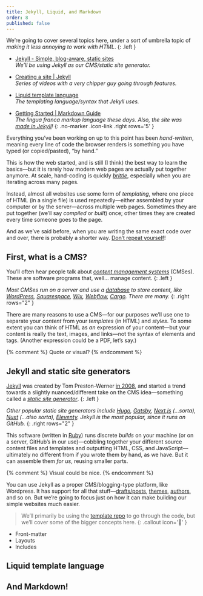```yaml
---
title: Jekyll, Liquid, and Markdown
order: 8
published: false
---
```




We’re going to cover several topics here, under a sort of umbrella topic of *making it less annoying to work with HTML*.
{: .left }

- [Jekyll - Simple, blog-aware, static sites](https://jekyllrb.com) \
*We’ll be using Jekyll as our CMS/static site generator.*

- [Creating a site | Jekyll](https://www.youtube.com/watch?v=pxua_1vyFck&list=PLLAZ4kZ9dFpOPV5C5Ay0pHaa0RJFhcmcB&index=4) \
*Series of videos with a very chipper guy going through features.*

- [Liquid template language](https://shopify.github.io/liquid/) \
*The templating language/syntax that Jekyll uses.*

- [Getting Started | Markdown Guide](https://www.markdownguide.org/getting-started/) \
*The <em>lingua franca</em> markup language these days. Also, the site was [made in Jekyll](https://github.com/mattcone/markdown-guide)!*
{: .no-marker .icon-link  .right rows='5' }

Everything you’ve been working on up to this point has been *hand-written*, meaning every line of code the browser renders is something you have typed (or copied/pasted), “by hand.”

This is how the web started, and is still (I think) the best way to learn the basics—but it is rarely how modern web pages are actually put together anymore. At scale, hand-coding is quickly [*brittle*](https://en.wikipedia.org/wiki/Software_brittleness), especially when you are iterating across many pages.

Instead, almost all websites use some form of *templating*, where one piece of HTML (in a single file) is used repeatedly—either assembled by your computer or by the server—across multiple web pages. Sometimes they are put together (we’ll say *compiled* or *built*) once; other times they are created every time someone goes to the page.

And as we’ve said before, when you are writing the same exact code over and over, there is probably a shorter way. [Don’t repeat yourself](https://en.wikipedia.org/wiki/Don%27t_repeat_yourself)!



## First, what is a CMS?

You’ll often hear people talk about [*content management systems*](https://en.wikipedia.org/wiki/Content_management_system) (CMSes). These are software programs that, well… manage content.
{: .left }

*Most CMSes run on a server and use a [database](https://en.wikipedia.org/wiki/Database) to store content, like  [WordPress](https://wordpress.com), [Squarespace](https://www.techradar.com/reviews/squarespace), [Wix](https://www.wix.com/), [Webflow](https://webflow.com), [Cargo](https://cargo.site). There are many.*
{: .right rows="2" }

There are many reasons to use a CMS—for our purposes we’ll use one to separate your *content* from your *templates* (in HTML) and *styles*. To some extent you can think of HTML as *an* expression of your content—but your content is really the text, images, and links—not the syntax of elements and tags. (Another expression could be a PDF, let’s say.)

{% comment %} Quote or visual? {% endcomment %}



## Jekyll and static site generators

[Jekyll](https://jekyllrb.com) was created by Tom Preston-Werner [in 2008](https://tom.preston-werner.com/2008/11/17/blogging-like-a-hacker.html), and started a trend towards a slightly nuanced/<wbr>different take on the CMS idea—<wbr>something called a [*static site generator*](https://www.cloudflare.com/learning/performance/static-site-generator/).
{: .left }

*Other popular static site generators include [Hugo](https://gohugo.io), [Gatsby](https://www.gatsbyjs.com), [Next.js](https://nextjs.org) (…sorta), [Nuxt](https://jamstack.org/generators/nuxt/) (…also sorta), [Eleventy](https://jamstack.org/generators/eleventy/). Jekyll is the most popular, since it runs on GitHub.*
{: .right rows="2" }

This software (written in [Ruby](https://www.ruby-lang.org/en/)) runs discrete *builds* on your machine (or on a server, GitHub’s in our use)—cobbling together your different source content files and templates and outputting HTML, CSS, and JavaScript—ultimately no different from if you wrote them by hand, as we have. But it can assemble them *for us*, reusing smaller parts.

{% comment %} Visual could be nice. {% endcomment %}



You can use Jekyll as a proper CMS/blogging-type platform, like Wordpress. It has support for all that stuff—[drafts/posts](https://jekyllrb.com/docs/posts/), [themes](https://jekyllthemes.io/), [authors](https://jekyllrb.com/docs/step-by-step/09-collections/), and so on. But we’re going to focus just on how it can make building our simple websites much easier.

> We’ll primarily be using the [template repo](https://github.com/core-interaction/harmonic-collection) to go through the code, but we’ll cover some of the bigger concepts here.
{: .callout icon='🤚' }

- Front-matter
- Layouts
- Includes



## Liquid template language



## And Markdown!
